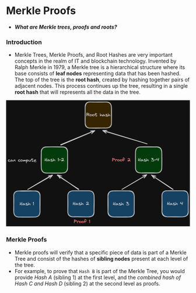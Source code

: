 # Merkle Proofs
- ***What are Merkle trees, proofs and roots?***

### Introduction
- Merkle Trees, Merkle Proofs, and Root Hashes are very important concepts in the realm of IT and blockchain technology. Invented by Ralph Merkle in 1979, a Merkle tree is a hierarchical structure where its base consists of **leaf nodes** representing data that has been hashed. The top of the tree is the **root hash**, created by hashing together pairs of adjacent nodes. This process continues up the tree, resulting in a single **root hash** that will represents all the data in the tree.

![alt text](Images/image.png)

### Merkle Proofs
- Merkle proofs will verify that a specific piece of data is part of a Merkle Tree and consist of the hashes of **sibling nodes** present at each level of the tree.
- For example, to prove that `Hash B` is part of the Merkle Tree, you would provide _Hash A_ (sibling 1) at the first level, and the _combined hash of Hash C and Hash D_ (sibling 2) at the second level as proofs.
